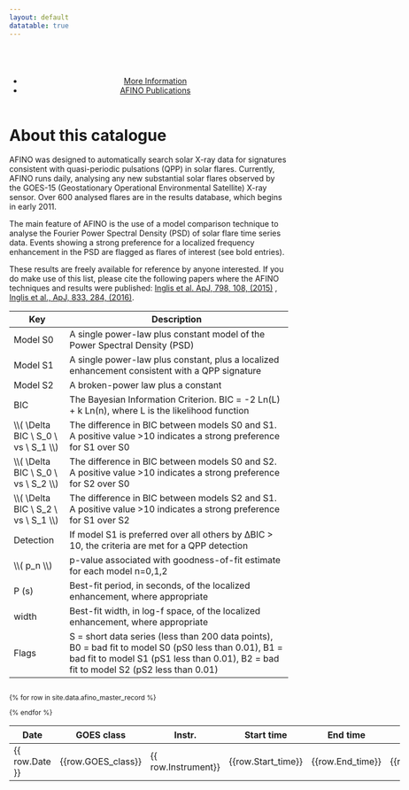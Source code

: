 ```yaml
---
layout: default
datatable: true
---
```


<header>
<div class='container'>
<nav style="padding-top: 40px">
<ul>
<li><a href="/AFINO/about">More Information</a></li>
<li><a href="/AFINO/publications">AFINO Publications</a></li>
</ul>
</nav>
</div>

</header>


# About this catalogue

AFINO was designed to automatically search solar X-ray data for signatures consistent with quasi-periodic pulsations (QPP) in solar flares. Currently, AFINO runs daily, analysing any new substantial solar flares observed by the GOES-15 (Geostationary Operational Environmental Satellite) X-ray sensor. Over 600 analysed flares are in the results database, which begins in early 2011.

The main feature of AFINO is the use of a model comparison technique to analyse the Fourier Power Spectral Density (PSD) of solar flare time series data. Events showing a strong preference for a localized frequency enhancement in the PSD are flagged as flares of interest (see bold entries).

These results are freely available for reference by anyone interested. If you do make use of this list, please cite the following papers where the AFINO techniques and results were published: [Inglis et al. ApJ, 798, 108, (2015)](http://iopscience.iop.org/article/10.1088/0004-637X/798/2/108) , [Inglis et al., ApJ, 833, 284, (2016)](http://iopscience.iop.org/article/10.3847/1538-4357/833/2/284/). 


<table id="keys" class="display">
<colgroup>
<col width="20%" />
<col width="80%" />
</colgroup>
<thead>
<tr class="header">
<th>Key</th>
<th>Description</th>
</tr>
</thead>
<tbody>
<tr>
<td markdown="span">Model S0</td>
<td markdown="span">A single power-law plus constant model of the Power Spectral Density (PSD) </td>
</tr>
<tr>
<td markdown="span">Model S1</td>
<td markdown="span">A single power-law plus constant, plus a localized enhancement consistent with a QPP signature </td>
</tr>
<tr>
<td markdown="span">Model S2</td>
<td markdown="span">A broken-power law plus a constant </td>
</tr>
<tr>
<td markdown="span">BIC</td>
<td markdown="span">The Bayesian Information Criterion. BIC = -2 Ln(L) + k Ln(n), where L is the likelihood function  </td>
</tr>
<tr>
<td markdown="span">\\( \Delta BIC \ S_0 \ vs \ S_1 \\) </td>
<td markdown="span">The difference in BIC between models S0 and S1. A positive value >10 indicates a strong preference for S1 over S0 </td>
</tr>
<tr>
<td markdown="span">\\( \Delta BIC \ S_0 \ vs \ S_2 \\)</td>
<td markdown="span">The difference in BIC between models S0 and S2. A positive value >10 indicates a strong preference for S2 over S0 </td>
</tr>
<tr>
<td markdown="span">\\( \Delta BIC \ S_2 \ vs \ S_1 \\)</td>
<td markdown="span">The difference in BIC between models S2 and S1. A positive value >10 indicates a strong preference for S1 over S2 </td>
</tr>
<tr>
<td markdown="span">Detection</td>
<td markdown="span">If model S1 is preferred over all others by ΔBIC > 10, the criteria are met for a QPP detection  </td>
</tr>
<tr>
<td markdown="span"> \\( p_n \\)</td>
<td markdown="span">p-value associated with goodness-of-fit estimate for each model n=0,1,2  </td>
</tr>
<tr>
<td markdown="span">P (s)</td>
<td markdown="span">Best-fit period, in seconds, of the localized enhancement, where appropriate   </td>
</tr>
<tr>
<td markdown="span">width</td>
<td markdown="span">Best-fit width, in log-f space, of the localized enhancement, where appropriate    </td>
</tr>
<tr>
<td markdown="span">Flags</td>
<td markdown="span">S = short data series (less than 200 data points), B0 = bad fit to model S0 (pS0 less than 0.01), B1 = bad fit to model S1 (pS1 less than 0.01), B2 = bad fit to model S2 (pS2 less than 0.01)    </td>
</tr>

</tbody>
</table>


<div class="display" style="height:100%; width:140%; font-size:	12px; overflow:auto;">

<table id="catalogue" class="display">
<thead>
<tr class="header">
<th style="font-size: 16px" data-sort>Date</th>
<th style="font-size: 16px">GOES class</th>
<th style="font-size: 16px">Instr.</th>
<th style="font-size: 16px">Start time</th>
<th style="font-size: 16px">End time</th>
<th style="font-size: 16px">Wavelength</th>
<th style="font-size: 16px">&Delta;BIC S<sub>0</sub> vs S<sub>1</sub> </th>
<th style="font-size: 16px">&Delta;BIC S<sub>0</sub> vs S<sub>2</sub> </th>
<th style="font-size: 16px">&Delta;BIC S<sub>2</sub> vs S<sub>1</sub></th>
<th style="font-size: 16px">Detection</th>
<th style="font-size: 16px"> p<sub>0</sub></th>
<th style="font-size: 16px"> p<sub>1</sub> </th>
<th style="font-size: 16px"> p<sub>2</sub> </th>
<th style="font-size: 16px">P(s)</th>
<th style="font-size: 16px">Width</th>
<th style="font-size: 16px">Flags</th>
</tr>
</thead>
<tbody>

{% for row in site.data.afino_master_record %}
  <tr>
  <td> {{ row.Date }} </td>
  <td> {{row.GOES_class}}</td>
  <td> {{ row.Instrument}} </td>
  <td> {{row.Start_time}} </td>
  <td> {{row.End_time}} </td>
  <td> {{row.Wavelength}} </td>
  <td> {{row.dBIC_0v1 | round:1 }} </td>
  <td> {{row.dBIC_0v2 | round:1 }} </td>
  <td> {{row.dBIC_2v1 | round:1 }} </td>
  <td> {{row.Detection}} </td>
  <td> {{row.probability_m0 | round:3 }}  </td>
  <td> {{row.probability_m2 | round:3}} </td>
  <td> {{row.probability_m2 | round:3}} </td>
  <td> {{row.period}} </td>
  <td> {{row.width | round:2}} </td>
  <td> {{row.Flags}} </td>
  </tr>
{% endfor %}
</tbody>
</table>

</div>

<script src="https://ajax.googleapis.com/ajax/libs/jquery/1.12.4/jquery.min.js"></script>
<script type="text/javascript" charset="utf8" src="https://cdn.datatables.net/1.10.13/js/jquery.dataTables.min.js"></script>

<script type="text/javascript"
        src="https://cdn.mathjax.org/mathjax/latest/MathJax.js?config=TeX-AMS-MML_HTMLorMML">
</script>

<script>
 
$(document).ready(function() {
    $("#catalogue").dataTable( {
        paging: false,
        'data-sort': true,
        order: [[ 0, "desc" ]],
        stateSave: true,
        searching: true
    });
});
</script>

